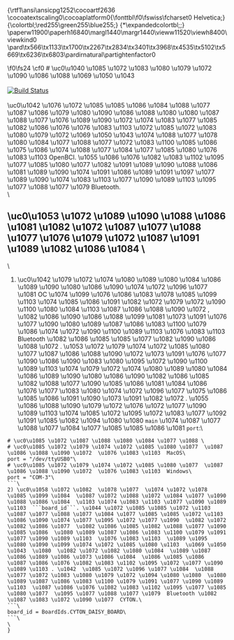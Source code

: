 {\rtf1\ansi\ansicpg1252\cocoartf2636
\cocoatextscaling0\cocoaplatform0{\fonttbl\f0\fswiss\fcharset0 Helvetica;}
{\colortbl;\red255\green255\blue255;}
{\*\expandedcolortbl;;}
\paperw11900\paperh16840\margl1440\margr1440\vieww11520\viewh8400\viewkind0
\pard\tx566\tx1133\tx1700\tx2267\tx2834\tx3401\tx3968\tx4535\tx5102\tx5669\tx6236\tx6803\pardirnatural\partightenfactor0

\f0\fs24 \cf0 # \uc0\u1040 \u1085 \u1072 \u1083 \u1080 \u1079 \u1072 \u1090 \u1086 \u1088  \u1069 \u1050 \u1043 \
\
[![Build Status](https://travis-ci.org/joemccann/dillinger.svg?branch=master)](https://travis-ci.org/joemccann/dillinger)\
\
\uc0\u1042  \u1076 \u1072 \u1085 \u1085 \u1086 \u1084  \u1088 \u1077 \u1087 \u1086 \u1079 \u1080 \u1090 \u1086 \u1088 \u1080 \u1080  \u1087 \u1088 \u1077 \u1076 \u1089 \u1090 \u1072 \u1074 \u1083 \u1077 \u1085  \u1082 \u1086 \u1076  \u1076 \u1083 \u1103  \u1072 \u1085 \u1072 \u1083 \u1080 \u1079 \u1072  \u1069 \u1050 \u1043  \u1074  \u1088 \u1077 \u1078 \u1080 \u1084 \u1077  \u1088 \u1077 \u1072 \u1083 \u1100 \u1085 \u1086 \u1075 \u1086  \u1074 \u1088 \u1077 \u1084 \u1077 \u1085 \u1080  \u1076 \u1083 \u1103  OpenBCI. \u1055 \u1086 \u1076 \u1082 \u1083 \u1102 \u1095 \u1077 \u1085 \u1080 \u1077  \u1082  \u1091 \u1089 \u1090 \u1088 \u1086 \u1081 \u1089 \u1090 \u1074 \u1091  \u1086 \u1089 \u1091 \u1097 \u1077 \u1089 \u1090 \u1074 \u1083 \u1103 \u1077 \u1090 \u1089 \u1103  \u1095 \u1077 \u1088 \u1077 \u1079  Bluetooth.\
\
## \uc0\u1053 \u1072 \u1089 \u1090 \u1088 \u1086 \u1081 \u1082 \u1072  \u1087 \u1077 \u1088 \u1077 \u1076  \u1079 \u1072 \u1087 \u1091 \u1089 \u1082 \u1086 \u1084 \
\
1) \uc0\u1042  \u1079 \u1072 \u1074 \u1080 \u1089 \u1080 \u1084 \u1086 \u1089 \u1090 \u1080  \u1086 \u1090  \u1074 \u1072 \u1096 \u1077 \u1081  OC \u1074 \u1099  \u1076 \u1086 \u1083 \u1078 \u1085 \u1099  \u1103 \u1074 \u1085 \u1086  \u1091 \u1082 \u1072 \u1079 \u1072 \u1090 \u1100  \u1080 \u1084 \u1103  \u1087 \u1086 \u1088 \u1090 \u1072 , \u1082 \u1086 \u1090 \u1086 \u1088 \u1099 \u1081  \u1073 \u1091 \u1076 \u1077 \u1090  \u1080 \u1089 \u1087 \u1086 \u1083 \u1100 \u1079 \u1086 \u1074 \u1072 \u1090 \u1100 \u1089 \u1103  \u1076 \u1083 \u1103  Bluetooth \u1082 \u1086 \u1085 \u1085 \u1077 \u1082 \u1090 \u1086 \u1088 \u1072 . \u1053 \u1072 \u1079 \u1074 \u1072 \u1085 \u1080 \u1077  \u1087 \u1086 \u1088 \u1090 \u1072  \u1073 \u1091 \u1076 \u1077 \u1090  \u1086 \u1090 \u1083 \u1080 \u1095 \u1072 \u1090 \u1100 \u1089 \u1103  \u1074  \u1079 \u1072 \u1074 \u1080 \u1089 \u1080 \u1084 \u1086 \u1089 \u1090 \u1080  \u1086 \u1090  \u1082 \u1086 \u1085 \u1082 \u1088 \u1077 \u1090 \u1085 \u1086 \u1081  \u1084 \u1086 \u1076 \u1077 \u1083 \u1080  \u1074 \u1072 \u1096 \u1077 \u1075 \u1086  \u1085 \u1086 \u1091 \u1090 \u1073 \u1091 \u1082 \u1072 . \u1055 \u1086 \u1088 \u1090  \u1079 \u1072 \u1076 \u1072 \u1077 \u1090 \u1089 \u1103  \u1074  \u1085 \u1072 \u1095 \u1072 \u1083 \u1077  \u1092 \u1091 \u1085 \u1082 \u1094 \u1080 \u1080  ```main``` \u1074  \u1087 \u1077 \u1088 \u1077 \u1084 \u1077 \u1085 \u1085 \u1086 \u1081  ```port```:\
```\
# \uc0\u1085 \u1072 \u1087 \u1088 \u1080 \u1084 \u1077 \u1088 \
# \uc0\u1085 \u1072 \u1079 \u1074 \u1072 \u1085 \u1080 \u1077  \u1087 \u1086 \u1088 \u1090 \u1072  \u1076 \u1083 \u1103  MacOS\
port = "/dev/ttyUSB0"\
# \uc0\u1085 \u1072 \u1079 \u1074 \u1072 \u1085 \u1080 \u1077  \u1087 \u1086 \u1088 \u1090 \u1072  \u1076 \u1083 \u1103  Windows\
port = "COM-3"\
```\
2) \uc0\u1058 \u1072 \u1082  \u1078 \u1077  \u1074 \u1072 \u1078 \u1085 \u1099 \u1084  \u1087 \u1072 \u1088 \u1072 \u1084 \u1077 \u1090 \u1088 \u1086 \u1084  \u1103 \u1074 \u1083 \u1103 \u1077 \u1090 \u1089 \u1103  ```board_id```. \u1044 \u1072 \u1085 \u1085 \u1072 \u1103  \u1087 \u1077 \u1088 \u1077 \u1084 \u1077 \u1085 \u1085 \u1072 \u1103  \u1086 \u1090 \u1074 \u1077 \u1095 \u1072 \u1077 \u1090  \u1082 \u1072 \u1082 \u1086 \u1077  \u1082 \u1086 \u1085 \u1082 \u1088 \u1077 \u1090 \u1085 \u1086  \u1080 \u1089 \u1087 \u1086 \u1083 \u1100 \u1079 \u1091 \u1077 \u1090 \u1089 \u1103  \u1076 \u1083 \u1103  \u1089 \u1095 \u1080 \u1090 \u1099 \u1074 \u1072 \u1085 \u1080 \u1103  \u1069 \u1050 \u1043  \u1080  \u1082 \u1072 \u1082 \u1080 \u1084  \u1089 \u1087 \u1086 \u1089 \u1086 \u1073 \u1086 \u1084  \u1086 \u1085 \u1086  \u1087 \u1086 \u1076 \u1082 \u1083 \u1102 \u1095 \u1072 \u1077 \u1090 \u1089 \u1103 . \u1042  \u1085 \u1072 \u1096 \u1077 \u1084  \u1088 \u1077 \u1072 \u1083 \u1080 \u1079 \u1072 \u1094 \u1080 \u1080  \u1080 \u1089 \u1087 \u1086 \u1083 \u1100 \u1079 \u1091 \u1077 \u1090 \u1089 \u1103  \u1087 \u1086 \u1076 \u1082 \u1083 \u1102 \u1095 \u1077 \u1085 \u1080 \u1077  \u1095 \u1077 \u1088 \u1077 \u1079  Bluetooth \u1082  \u1087 \u1083 \u1072 \u1090 \u1077  CYTON.\
```\
board_id = BoardIds.CYTON_DAISY_BOARD\
```\
\
}